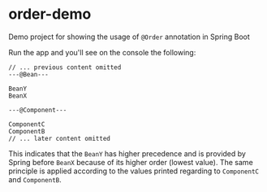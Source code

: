 # order-demo
Demo project for showing the usage of `@Order` annotation in Spring Boot

Run the app and you'll see on the console the following:

```
// ... previous content omitted
---@Bean---

BeanY
BeanX

---@Component---

ComponentC
ComponentB
// ... later content omitted
```

This indicates that the `BeanY` has higher precedence and is provided by Spring before `BeanX` because of its higher order (lowest value).
The same principle is applied according to the values printed regarding to `ComponentC` and `ComponentB`.

